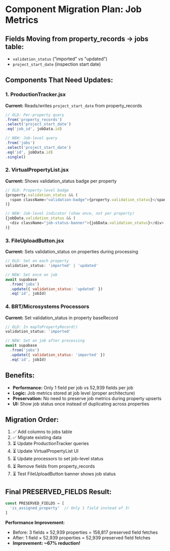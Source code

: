 # Component Migration Plan: Job Metrics

## Fields Moving from property_records → jobs table:
- `validation_status` ("imported" vs "updated")
- `project_start_date` (inspection start date)

## Components That Need Updates:

### 1. ProductionTracker.jsx 
**Current:** Reads/writes `project_start_date` from property_records
```javascript
// OLD: Per-property query
.from('property_records')
.select('project_start_date')
.eq('job_id', jobData.id)

// NEW: Job-level query  
.from('jobs')
.select('project_start_date')
.eq('id', jobData.id)
.single()
```

### 2. VirtualPropertyList.jsx
**Current:** Shows validation_status badge per property
```javascript
// OLD: Property-level badge
{property.validation_status && (
  <span className="validation-badge">{property.validation_status}</span>
)}

// NEW: Job-level indicator (show once, not per property)
{jobData.validation_status && (
  <div className="job-status-banner">{jobData.validation_status}</div>
)}
```

### 3. FileUploadButton.jsx 
**Current:** Sets validation_status on properties during processing
```javascript
// OLD: Set on each property
validation_status: 'imported' | 'updated'

// NEW: Set once on job
await supabase
  .from('jobs')
  .update({ validation_status: 'updated' })
  .eq('id', jobId)
```

### 4. BRT/Microsystems Processors
**Current:** Set validation_status in property baseRecord
```javascript
// OLD: In mapToPropertyRecord()
validation_status: 'imported'

// NEW: Set on job after processing
await supabase
  .from('jobs') 
  .update({ validation_status: 'imported' })
  .eq('id', jobId)
```

## Benefits:
- **Performance:** Only 1 field per job vs 52,939 fields per job
- **Logic:** Job metrics stored at job level (proper architecture)
- **Preservation:** No need to preserve job metrics during property upserts
- **UI:** Show job status once instead of duplicating across properties

## Migration Order:
1. ✅ Add columns to jobs table
2. ✅ Migrate existing data  
3. ⏳ Update ProductionTracker queries
4. ⏳ Update VirtualPropertyList UI
5. ⏳ Update processors to set job-level status
6. ⏳ Remove fields from property_records
7. ⏳ Test FileUploadButton banner shows job status

## Final PRESERVED_FIELDS Result:
```javascript
const PRESERVED_FIELDS = [
  'is_assigned_property'  // Only 1 field instead of 3!
]
```

**Performance Improvement:** 
- Before: 3 fields × 52,939 properties = 158,817 preserved field fetches
- After: 1 field × 52,939 properties = 52,939 preserved field fetches  
- **Improvement: ~67% reduction!**
